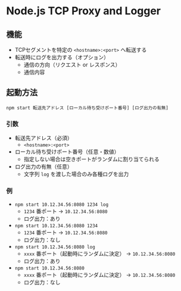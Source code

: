 # Node.js TCP Proxy and Logger
## 機能
* TCPセグメントを特定の `<hostname>:<port>` へ転送する
* 転送時にログを出力する（オプション）
    * 通信の方向（リクエスト or レスポンス）
    * 通信内容

## 起動方法
```
npm start 転送先アドレス [ローカル待ち受けポート番号] [ログ出力の有無]
```

### 引数
* 転送先アドレス（必須）
    * `<hostname>:<port>`
* ローカル待ち受けポート番号（任意・数値）
    * 指定しない場合は空きポートがランダムに割り当てられる
* ログ出力の有無（任意）
    * 文字列 `log` を渡した場合のみ各種ログを出力

### 例
* `npm start 10.12.34.56:8080 1234 log`
    * `1234` 番ポート → `10.12.34.56:8080`
    * ログ出力：あり
* `npm start 10.12.34.56:8080 1234`
    * `1234` 番ポート → `10.12.34.56:8080`
    * ログ出力：なし
* `npm start 10.12.34.56:8080 log`
    * `xxxx` 番ポート（起動時にランダムに決定） → `10.12.34.56:8080`
    * ログ出力：あり
* `npm start 10.12.34.56:8080`
    * `xxxx` 番ポート（起動時にランダムに決定） → `10.12.34.56:8080`
    * ログ出力：なし
